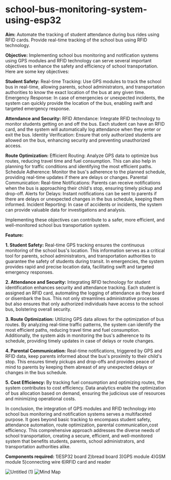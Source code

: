 # school-bus-monitoring-system-using-esp32
 **Aim:**
 Automate the tracking of student attendance during bus rides using RFID cards. Provide real-time tracking of the school bus using RFID technology. 

**Objective:**
Implementing school bus monitoring and notification systems using GPS modules and RFID technology can serve several important objectives to enhance the safety and efficiency of school transportation. Here are some key objectives:

**Student Safety:**
Real-time Tracking: Use GPS modules to track the school bus in real-time, allowing parents, school administrators, and transportation authorities to know the exact location of the bus at any given time.
Emergency Response: In case of emergencies or unexpected incidents, the system can quickly provide the location of the bus, enabling swift and targeted emergency response.

**Attendance and Security:**
RFID Attendance: Integrate RFID technology to monitor students getting on and off the bus. Each student can have an RFID card, and the system will automatically log attendance when they enter or exit the bus.
Identity Verification: Ensure that only authorized students are allowed on the bus, enhancing security and preventing unauthorized access.

**Route Optimization:**
Efficient Routing: Analyze GPS data to optimize bus routes, reducing travel time and fuel consumption. This can also help in planning for traffic conditions and identifying the most efficient paths.
Schedule Adherence: Monitor the bus's adherence to the planned schedule, providing real-time updates if there are delays or changes.
Parental Communication:
Real-time Notifications: Parents can receive notifications when the bus is approaching their child's stop, ensuring timely pickup and drop-off.
Alerts for Delays: Instant notifications can be sent to parents if there are delays or unexpected changes in the bus schedule, keeping them informed.
Incident Reporting: In case of accidents or incidents, the system can provide valuable data for investigations and analysis.

Implementing these objectives can contribute to a safer, more efficient, and well-monitored school bus transportation system.

**Feature:** 

**1. Student Safety:**
Real-time GPS tracking ensures the continuous monitoring of the school bus's location. This information serves as a critical tool for parents, school administrators, and transportation authorities to guarantee the safety of students during transit. In emergencies, the system provides rapid and precise location data, facilitating swift and targeted emergency responses.

**2. Attendance and Security:**
Integrating RFID technology for student identification enhances security and attendance tracking. Each student is assigned an RFID card, automating the logging of attendance as they board or disembark the bus. This not only streamlines administrative processes but also ensures that only authorized individuals have access to the school bus, bolstering overall security.

**3. Route Optimization:**
Utilizing GPS data allows for the optimization of bus routes. By analyzing real-time traffic patterns, the system can identify the most efficient paths, reducing travel time and fuel consumption. Additionally, the system aids in monitoring the bus's adherence to its schedule, providing timely updates in case of delays or route changes.

**4. Parental Communication:**
Real-time notifications, triggered by GPS and RFID data, keep parents informed about the bus's proximity to their child's stop. This ensures timely pickups and drop-offs and provides peace of mind to parents by keeping them abreast of any unexpected delays or changes in the bus schedule.

**5. Cost Efficiency:**
By tracking fuel consumption and optimizing routes, the system contributes to cost efficiency. Data analytics enable the optimization of bus allocation based on demand, ensuring the judicious use of resources and minimizing operational costs.

In conclusion, the integration of GPS modules and RFID technology into school bus monitoring and notification systems serves a multifaceted purpose. It goes beyond basic tracking to encompass student safety, attendance automation, route optimization, parental communication,cost efficiency. This comprehensive approach addresses the diverse needs of school transportation, creating a secure, efficient, and well-monitored system that benefits students, parents, school administrators, and transportation authorities alike.

**Components required:**
1)ESP32 board
2)bread board
3)GPS module
4)GSM module
5)connecting wire
6)RFID card and reader

![Untitled (1)](https://github.com/Sumanthpoojaryy/school-bus-monitoring-system-using-esp32/assets/149505346/d2d57b25-3ea9-48f4-9141-471682c472bd)
![Mind Map](https://github.com/Sumanthpoojaryy/school-bus-monitoring-system-using-esp32/assets/149505346/822d8181-e0bc-4309-8fe5-169a88ace118)

